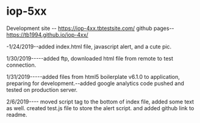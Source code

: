 # iop-5xx
Development site -- https://iop-4xx.tbtestsite.com/
github pages-- https://tb1994.github.io/iop-4xx/

-1/24/2019--added index.html file, javascript alert, and a cute pic.

1/30/2019-----added ftp, downloaded html file from remote to test connection.

1/31/2019-----added files from html5 boilerplate v6.1.0 to application, preparing for development.--added google analytics code pushed and tested on production server.

2/6/2019---- moved script tag to the bottom of index file, added some text as well. created test.js file to store the alert script. and added github link to readme.
